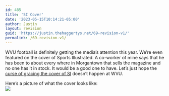 ```yaml
---
id: 485
title: 'SI Cover'
date: '2023-05-15T10:14:21-05:00'
author: Justin
layout: revision
guid: 'https://justin.thehaggertys.net/69-revision-v1/'
permalink: /69-revision-v1/
---
```


WVU football is definitely getting the media’s attention this year. We’re even featured on the cover of Sports Illustrated. A co-worker of mine says that he has been to about every where in Morgantown that sells the magazine and no one has it in stock. It would be a good one to have. Let’s just hope the [curse of gracing the cover of SI](http://en.wikipedia.org/wiki/Sports_Illustrated#The_cover_jinx) doesn’t happen at WVU.

Here’s a picture of what the cover looks like:  
![](https://justin.thehaggertys.net/wp-content/uploads/2006/08/WVUSICover.jpg)